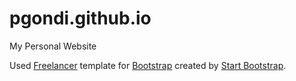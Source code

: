 # pgondi.github.io
My Personal Website

Used [Freelancer](http://startbootstrap.com/template-overviews/freelancer/) template for [Bootstrap](http://getbootstrap.com/) created by [Start Bootstrap](http://startbootstrap.com/).